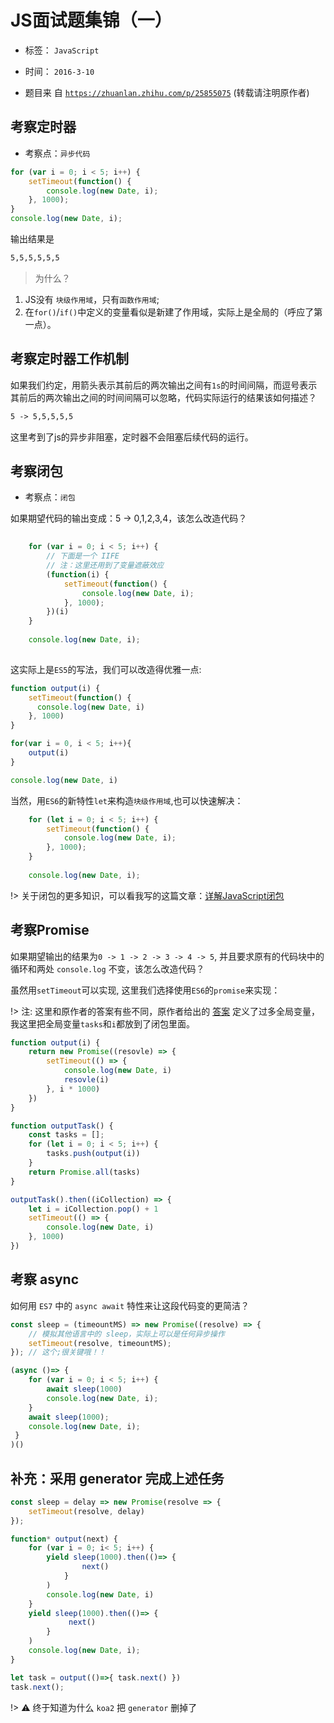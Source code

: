 # JS面试题集锦（一）
- 标签： `JavaScript`
- 时间： `2016-3-10`

- 题目来 自 [`https://zhuanlan.zhihu.com/p/25855075`](https://zhuanlan.zhihu.com/p/25855075) (转载请注明原作者)

## 考察定时器

- 考察点：`异步代码`

```js
for (var i = 0; i < 5; i++) {
    setTimeout(function() {
        console.log(new Date, i);
    }, 1000);
}
console.log(new Date, i);
```

输出结果是
```markdown
5,5,5,5,5,5
```

> 为什么？

1. JS没有 `块级作用域`，只有`函数作用域`;
2. 在`for()`/`if()`中定义的变量看似是新建了作用域，实际上是全局的（呼应了第一点）。

## 考察定时器工作机制

如果我们约定，用箭头表示其前后的两次输出之间有`1s`的时间间隔，而逗号表示其前后的两次输出之间的时间间隔可以忽略，代码实际运行的结果该如何描述？

```markdown
5 -> 5,5,5,5,5
```
这里考到了js的异步非阻塞，定时器不会阻塞后续代码的运行。



## 考察闭包

- 考察点：`闭包`

如果期望代码的输出变成：5 -> 0,1,2,3,4，该怎么改造代码？

```js
	
	for (var i = 0; i < 5; i++) {
		// 下面是一个 IIFE
		// 注：这里还用到了变量遮蔽效应
        (function(i) {
            setTimeout(function() {
            	console.log(new Date, i);
        	}, 1000);
        })(i)
    }
    
    console.log(new Date, i);
	
```

这实际上是`ES5`的写法，我们可以改造得优雅一点:

```js
function output(i) {
	setTimeout(function() {
	  console.log(new Date, i)
	}, 1000)	
}

for(var i = 0, i < 5; i++){
	output(i)
}

console.log(new Date, i)
```

当然，用`ES6`的新特性`let`来构造`块级作用域`,也可以快速解决：

```js
	for (let i = 0; i < 5; i++) {
		setTimeout(function() {
	        console.log(new Date, i);
		}, 1000);
    }
    
    console.log(new Date, i);
```

!> 关于闭包的更多知识，可以看我写的这篇文章：[详解JavaScript闭包](/JavaScript/详解JavaScript闭包.md)


## 考察Promise

如果期望输出的结果为`0 -> 1 -> 2 -> 3 -> 4 -> 5`, 并且要求原有的代码块中的循环和两处 `console.log` 不变，该怎么改造代码？

虽然用`setTimeout`可以实现, 这里我们选择使用`ES6`的`promise`来实现：

!> 注: 这里和原作者的答案有些不同，原作者给出的 [答案](https://zhuanlan.zhihu.com/p/25855075) 定义了过多全局变量，我这里把全局变量`tasks`和`i`都放到了闭包里面。

```js
function output(i) {
	return new Promise((resovle) => {
		setTimeout(() => {
			console.log(new Date, i)
			resovle(i)
		}, i * 1000)
	})
}

function outputTask() {
	const tasks = [];
	for (let i = 0; i < 5; i++) {
		tasks.push(output(i))
	}
	return Promise.all(tasks)
}

outputTask().then((iCollection) => {
	let i = iCollection.pop() + 1
	setTimeout(() => {
		console.log(new Date, i)
	}, 1000)
})

```

## 考察 async

如何用 `ES7` 中的 `async await` 特性来让这段代码变的更简洁？

```js
const sleep = (timeountMS) => new Promise((resolve) => {
	// 模拟其他语言中的 sleep，实际上可以是任何异步操作
    setTimeout(resolve, timeountMS);
}); // 这个;很关键哦！！

(async ()=> {
 	for (var i = 0; i < 5; i++) {
 		await sleep(1000)
 		console.log(new Date, i);
 	}
	await sleep(1000);
 	console.log(new Date, i);
 }
)()
```

## 补充：采用 generator 完成上述任务

```js
const sleep = delay => new Promise(resolve => {
	setTimeout(resolve, delay)
});

function* output(next) {
    for (var i = 0; i< 5; i++) {
        yield sleep(1000).then(()=> {
        	    next()
        	}
        )
        console.log(new Date, i)
    }
    yield sleep(1000).then(()=> {
             next()
        }
    )
    console.log(new Date, i);
}

let task = output(()=>{ task.next() })
task.next();
```
!> ⚠ 终于知道为什么 `koa2` 把 `generator` 删掉了 


